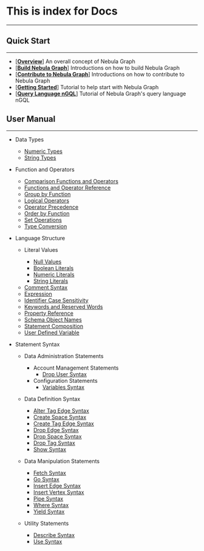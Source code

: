 # **This is index for Docs**
---

## Quick Start
---

* [**[Overview](https://github.com/vesoft-inc/nebula/blob/master/README.md)**] An overall concept of Nebula Graph
* [**[Build Nebula Graph](https://github.com/vesoft-inc/nebula/blob/master/docs/how-to-build.md)**] Introductions on how to build Nebula Graph
* [**[Contribute to Nebula Graph](https://github.com/vesoft-inc/nebula/blob/master/docs/how-to-contribute.md)**] Introductions on how to contribute to Nebula Graph
* [**[Getting Started](https://github.com/vesoft-inc/nebula/blob/master/docs/get-started.md)**] Tutorial to help start with Nebula Graph
* [**[Query Language nGQL](https://github.com/vesoft-inc/nebula/blob/master/docs/nGQL-tutorial.md)**] Tutorial of Nebula Graph's query language nGQL



## User Manual
---

* Data Types

  * [Numeric Types](https://github.com/vesoft-inc/nebula/blob/master/docs/manual-EN/data-types/numeric-types.md)
  * [String Types](https://github.com/vesoft-inc/nebula/blob/master/docs/manual-EN/data-types/string-types.md)


* Function and Operators

  * [Comparison Functions and Operators](https://github.com/vesoft-inc/nebula/blob/master/docs/manual-EN/functions-and-operators/comparison-functions-and-operators.md)
  * [Functions and Operator Reference](https://github.com/vesoft-inc/nebula/blob/master/docs/manual-EN/functions-and-operators/functions-and-operator-reference.md)
  * [Group by Function](https://github.com/vesoft-inc/nebula/blob/master/docs/manual-EN/functions-and-operators/group-by-function.md)
  * [Logical Operators](https://github.com/vesoft-inc/nebula/blob/master/docs/manual-EN/functions-and-operators/logical-operators.md)
  * [Operator Precedence](https://github.com/vesoft-inc/nebula/blob/master/docs/manual-EN/functions-and-operators/operator-precedence.md)
  * [Order by Function](https://github.com/vesoft-inc/nebula/blob/master/docs/manual-EN/functions-and-operators/order-by-function.md)
  * [Set Operations](https://github.com/vesoft-inc/nebula/blob/master/docs/manual-EN/functions-and-operators/set-operations.md)
  * [Type Conversion](https://github.com/vesoft-inc/nebula/blob/master/docs/manual-EN/functions-and-operators/type-conversion.md)


* Language Structure
  * Literal Values

    * [Null Values](https://github.com/vesoft-inc/nebula/blob/master/docs/manual-EN/language-structure/literal-values/NULL-values.md)
    * [Boolean Literals](https://github.com/vesoft-inc/nebula/blob/master/docs/manual-EN/language-structure/literal-values/boolean-literals.md)
    * [Numeric Literals](https://github.com/vesoft-inc/nebula/blob/master/docs/manual-EN/language-structure/literal-values/numeric-literals.md)
    * [String Literals](https://github.com/vesoft-inc/nebula/blob/master/docs/manual-EN/language-structure/literal-values/string-literals.md)

  <!-- * [Comment syntax](https://github.com/vesoft-inc/nebula/blob/master/docs/manual-EN/language-structure/comment-syntax.md) -->
  * [Comment Syntax](https://github.com/vesoft-inc/nebula/blob/master/docs/manual-EN/language-structure/comment-syntax.md)
  * [Expression](https://github.com/vesoft-inc/nebula/blob/master/docs/manual-EN/language-structure/expression.md)
  * [Identifier Case Sensitivity](https://github.com/vesoft-inc/nebula/blob/master/docs/manual-EN/language-structure/identifier-case-sensitivity.md)
  * [Keywords and Reserved Words](https://github.com/vesoft-inc/nebula/blob/master/docs/manual-EN/language-structure/keywords-and-reserved-words.md)
  * [Property Reference](https://github.com/vesoft-inc/nebula/blob/master/docs/manual-EN/language-structure/property-reference.md)
  * [Schema Object Names](https://github.com/vesoft-inc/nebula/blob/master/docs/manual-EN/language-structure/schema-object-names.md)
  * [Statement Composition](https://github.com/vesoft-inc/nebula/blob/master/docs/manual-EN/language-structure/statement-composition.md)
  * [User Defined Variable](https://github.com/vesoft-inc/nebula/blob/master/docs/manual-EN/language-structure/user-defined_variable.md)


* Statement Syntax
  * Data Administration Statements

    * Account Management Statements
      * [Drop User Syntax](https://github.com/vesoft-inc/nebula/blob/master/docs/manual-EN/statement-syntax/data-administration-statements/account-management-statements/drop-user-syntax.md)
    * Configuration Statements
      * [Variables Syntax](https://github.com/vesoft-inc/nebula/blob/master/docs/manual-EN/statement-syntax/data-administration-statements/configuration-statements/variables-syntax.md)
  * Data Definition Syntax
    * [Alter Tag Edge Syntax](https://github.com/vesoft-inc/nebula/blob/master/docs/manual-EN/statement-syntax/data-definition-statements/alter-tag-edge-syntax.md)
    * [Create Space Syntax](https://github.com/vesoft-inc/nebula/blob/master/docs/manual-EN/statement-syntax/data-definition-statements/create-space-syntax.md)
    * [Create Tag Edge Syntax](https://github.com/vesoft-inc/nebula/blob/master/docs/manual-EN/statement-syntax/data-definition-statements/create-tag-edge-syntax.md)
    * [Drop Edge Syntax](https://github.com/vesoft-inc/nebula/blob/master/docs/manual-EN/statement-syntax/data-definition-statements/drop-edge-syntax.md)
    * [Drop Space Syntax](https://github.com/vesoft-inc/nebula/blob/master/docs/manual-EN/statement-syntax/data-definition-statements/drop-space-syntax.md)
    * [Drop Tag Syntax](https://github.com/vesoft-inc/nebula/blob/master/docs/manual-EN/statement-syntax/data-definition-statements/drop-tag-syntax.md)
    * [Show Syntax](https://github.com/vesoft-inc/nebula/blob/master/docs/manual-EN/statement-syntax/data-definition-statements/show-syntax.md)

  * Data Manipulation Statements

    * [Fetch Syntax](https://github.com/vesoft-inc/nebula/blob/master/docs/manual-EN/statement-syntax/data-manipulation-statements/fetch-syntax.md)
    * [Go Syntax](https://github.com/vesoft-inc/nebula/blob/master/docs/manual-EN/statement-syntax/data-manipulation-statements/go-syntax.md)
    * [Insert Edge Syntax](https://github.com/vesoft-inc/nebula/blob/master/docs/manual-EN/statement-syntax/data-manipulation-statements/insert-edge-syntax.md)
    * [Insert Vertex Syntax](https://github.com/vesoft-inc/nebula/blob/master/docs/manual-EN/statement-syntax/data-manipulation-statements/insert-vertex-syntax.md)
    * [Pipe Syntax](https://github.com/vesoft-inc/nebula/blob/master/docs/manual-EN/statement-syntax/data-manipulation-statements/pipe-syntax.md)
    * [Where Syntax](https://github.com/vesoft-inc/nebula/blob/master/docs/manual-EN/statement-syntax/data-manipulation-statements/where-syntax.md)
    * [Yield Syntax](https://github.com/vesoft-inc/nebula/blob/master/docs/manual-EN/statement-syntax/data-manipulation-statements/yield-syntax.md)

  * Utility Statements
    * [Describe Syntax](https://github.com/vesoft-inc/nebula/blob/master/docs/manual-EN/statement-syntax/utility-statements/describe-syntax.md)
    * [Use Syntax](https://github.com/vesoft-inc/nebula/blob/master/docs/manual-EN/statement-syntax/utility-statements/use-syntax.md)
